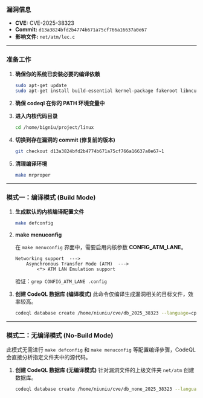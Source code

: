 ### **漏洞信息**

*   **CVE:** CVE-2025-38323
*   **Commit:** `d13a3824bfd2b4774b671a75cf766a16637a0e67`
*   **影响文件:** `net/atm/lec.c`

---

### **准备工作**

1.  **确保你的系统已安装必要的编译依赖**

    ```bash
    sudo apt-get update
    sudo apt-get install build-essential kernel-package fakeroot libncurses5-dev libssl-dev ccache flex bison libelf-dev clang llvm
    ```

2.  **确保 codeql 在你的 PATH 环境变量中**

3.  **进入内核代码目录**

    ```bash
    cd /home/bigniu/project/linux
    ```

4.  **切换到存在漏洞的 commit (修复前的版本)**

    ```bash
    git checkout d13a3824bfd2b4774b671a75cf766a16637a0e67~1
    ```

5.  **清理编译环境**

    ```bash
    make mrproper
    ```

---

### **模式一：编译模式 (Build Mode)**

1.  **生成默认的内核编译配置文件**

    ```bash
    make defconfig
    ```

2.  **make menuconfig**

    在 `make menuconfig` 界面中，需要启用内核参数 **CONFIG_ATM_LANE**。

    ```text
    Networking support  --->
        Asynchronous Transfer Mode (ATM)  --->
            <*> ATM LAN Emulation support
    ```

    验证：`grep CONFIG_ATM_LANE .config`

3.  **创建 CodeQL 数据库 (编译模式)**
    此命令仅编译生成漏洞相关的目标文件，效率较高。

    ```bash
    codeql database create /home/niuniu/cve/db_2025_38323 --language=cpp --command="make CC=clang-15 LLVM=1 net/atm/lec.o"
    ```

---

### **模式二：无编译模式 (No-Build Mode)**

此模式无需进行 `make defconfig` 和 `make menuconfig` 等配置编译步骤，CodeQL 会直接分析指定文件夹中的源代码。

1.  **创建 CodeQL 数据库 (无编译模式)**
    针对漏洞文件的上级文件夹 `net/atm` 创建数据库。

    ```bash
    codeql database create /home/niuniu/cve/db_none_2025_38323 --language=cpp --source-root=/home/niuniu/linux/net/atm --build-mode=none
    ```
